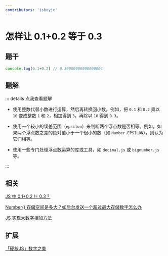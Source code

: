 ```yaml
---
contributors: 'isboyjc'
---
```


# 怎样让 0.1+0.2 等于 0.3

## 题干

```js
console.log(0.1+0.2) // 0.30000000000000004
```

## 题解

::: details 点我查看题解

- 使用整数代替小数进行运算，然后再转换回小数。例如，把 `0.1` 和 `0.2` 乘以 `10` 变成整数 `1` 和 `2`，相加得到 `3`，再除以 `10` 得到 `0.3`。

- 使用一个较小的误差范围（`epsilon`）来判断两个浮点数是否相等。例如，如果两个浮点数之差的绝对值小于一个很小的数（如 `Number.EPSILON`），则认为它们相等。

- 使用一些专门处理浮点数运算的库或工具，如 `decimal.js` 或 `bignumber.js` 等。


:::


## 相关

[JS 中 0.1+0.2 != 0.3？](./020060_0.1_0.2_sum.md)

[Number() 存储空间是多大？如后台发送一个超过最大存储数字怎么办](./020110_number_storage.md)

[JS 实现大数字相加方法](../../write/0270_js_write_bignum_sum.md)

## 扩展

[「硬核JS」数字之美](https://juejin.cn/post/6897949585558208525)
